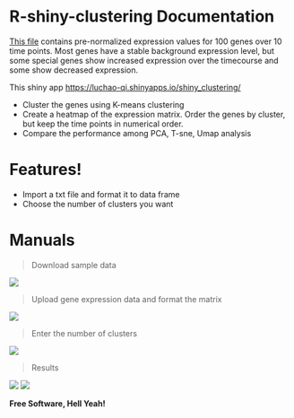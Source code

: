 # R-shiny-clustering Documentation


[This file](https://raw.githubusercontent.com/LuchaoQi/Shiny_clustering/master/expression.txt) contains pre-normalized expression values for 100 genes over 10 time points. Most genes have a stable background expression level, but some special genes show increased expression over the timecourse and some show decreased expression.

This shiny app https://luchao-qi.shinyapps.io/shiny_clustering/

  - Cluster the genes using K-means clustering
  - Create a heatmap of the expression matrix. Order the genes by cluster, but keep the time points in numerical order.
  - Compare the performance among PCA, T-sne, Umap analysis

# Features!

  - Import a txt file and format it to data frame
  - Choose the number of clusters you want

# Manuals

> Download sample data

![](https://raw.githubusercontent.com/LuchaoQi/Shiny_clustering/master/figrues/1.png)

> Upload gene expression data and format the  matrix

![](https://raw.githubusercontent.com/LuchaoQi/Shiny_clustering/master/figrues/2.png)

> Enter the number of clusters

![](https://raw.githubusercontent.com/LuchaoQi/Shiny_clustering/master/figrues/3.png)

> Results

![](https://raw.githubusercontent.com/LuchaoQi/Shiny_clustering/master/figrues/4.png)
![](https://raw.githubusercontent.com/LuchaoQi/Shiny_clustering/master/figrues/5.png)



**Free Software, Hell Yeah!**

